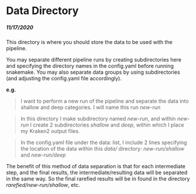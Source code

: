 # Data Directory

##### 11/17/2020

This directory is where you should store the data to be used with the pipeline.

You may separate different pipeline runs by creating subdirectories here and specifying the directory names in the config.yaml before running snakemake. You may also separate data groups by using subdirectories (and adjusting the config.yaml file accordingly).

**e.g.**

> I want to perform a new run of the pipeline and separate the data into shallow and deep categories. I will name this run _new-run_

> In this directory I make subdirectory named _new-run_, and within _new-run_ I create 2 subdirectories _shallow_ and _deep_, within which I place my Kraken2 output files.

> In the config.yaml file under the data: list, I include 2 lines specifying the location of the data within this _data/_ directory: _new-run/shallow_ and _new-run/deep_

The benefit of this method of data separation is that for each intermediate step, and the final results, the intermediate/resulting data will be separated in the same way. So the final rarefied results will be in found in the directory _rarefied/new-run/shallow_, etc.
